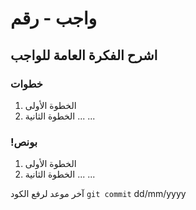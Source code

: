 
# واجب  - رقم
## اشرح الفكرة العامة للواجب
### خطوات 
1. الخطوة الأولى
2. الخطوة الثانية
...
...

### !بونص 
1. الخطوة الأولى
2. الخطوة الثانية
...
...

آخر موعد لرفع الكود  `git commit` 
dd/mm/yyyy
